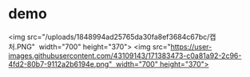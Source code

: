 # demo
<img src="/uploads/1848994ad25765da30fa8ef3684c67bc/캡처.PNG"  width="700" height="370">
<img src="https://user-images.githubusercontent.com/43109143/171383473-c0a81a92-2c96-4fd2-80b7-9112a2b6194e.png"  width="700" height="370">
